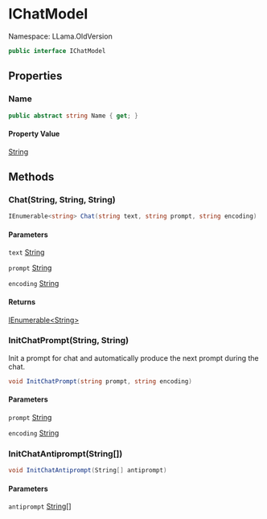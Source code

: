 # IChatModel

Namespace: LLama.OldVersion

```csharp
public interface IChatModel
```

## Properties

### **Name**

```csharp
public abstract string Name { get; }
```

#### Property Value

[String](https://docs.microsoft.com/en-us/dotnet/api/system.string)<br>

## Methods

### **Chat(String, String, String)**

```csharp
IEnumerable<string> Chat(string text, string prompt, string encoding)
```

#### Parameters

`text` [String](https://docs.microsoft.com/en-us/dotnet/api/system.string)<br>

`prompt` [String](https://docs.microsoft.com/en-us/dotnet/api/system.string)<br>

`encoding` [String](https://docs.microsoft.com/en-us/dotnet/api/system.string)<br>

#### Returns

[IEnumerable&lt;String&gt;](https://docs.microsoft.com/en-us/dotnet/api/system.collections.generic.ienumerable-1)<br>

### **InitChatPrompt(String, String)**

Init a prompt for chat and automatically produce the next prompt during the chat.

```csharp
void InitChatPrompt(string prompt, string encoding)
```

#### Parameters

`prompt` [String](https://docs.microsoft.com/en-us/dotnet/api/system.string)<br>

`encoding` [String](https://docs.microsoft.com/en-us/dotnet/api/system.string)<br>

### **InitChatAntiprompt(String[])**

```csharp
void InitChatAntiprompt(String[] antiprompt)
```

#### Parameters

`antiprompt` [String[]](https://docs.microsoft.com/en-us/dotnet/api/system.string)<br>
